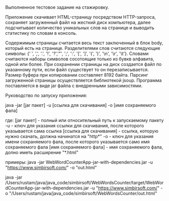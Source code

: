 Выполненное тестовое задание на стажировку.

Приложение скачивает HTML-страницу посредством HTTP-запроса, сохраняет загруженный файл на жесткий диск компьютера,
далее подсчитывает количество уникальных слов на странице и выводить статистику по словам в консоль.

Содержимым страницы считается весь текст заключенный в блок body, который есть на странице.
Разделителями слов считаются следующие символы: {' ', ',', '.', '!', '?','"', ';', ':', '[', ']', '(', ')', '\n', '\r', '\t'}.
Словами считаются наборы символов сосотоящие только из бувкв алфавита, одной или более.
При сохранении страницы на диск создается файл по указанному пути, если файл существует то он перезаписывается.
Размер буфера при копировании составляет 8192 байта.
Парсинг загруженной страницы осуществляется библиотекой jsoup.
Программа поставляется в виде jar файла с внедренными зависимостями.

Руководство по запуску приложения:

java -jar [jar пакет] -u [ссылка для скачивания] -o [имя сохраняемого фала]

где:
    [jar пакет] - полный или относительный путь к запускаемому пакету
    -u - ключ для указания ссылки для скачивания, после которого указывается сама ссылка
     [ссылка для скачивания] - ссылка, которую нужно скачать, должна начинатся на "http*"
    -o - ключ для указания имени сохраняемого фала, после которого указывается само имя сохраняемого фала
     [имя сохраняемого фала] - имя сохраняемого фала, долно иметь расширение "*.html"

примеры:
java -jar WebWordCounterApp-jar-with-dependencies.jar -u "https://www.simbirsoft.com/" -o "out.html"

java -jar /Users/rustam/java/java_code/simbirsoft/WebWordsCounter/target/WebWordCounterApp-jar-with-dependencies.jar -u "https://www.simbirsoft.com/" -o "/Users/rustam/java/java_code/simbirsoft/WebWordsCounter/out.html"